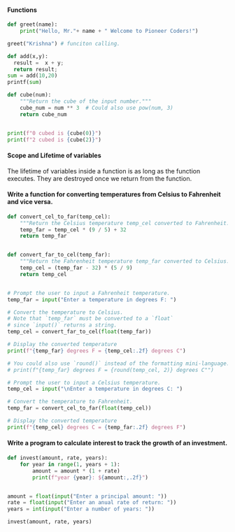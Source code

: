 <h4> Functions</h4>


```python
def greet(name):
	print("Hello, Mr."+ name + " Welcome to Pioneer Coders!")

greet("Krishna") # funciton calling.

def add(x,y):
  result =  x + y;
  return result;
sum = add(10,20)
printf(sum)
```

```python
def cube(num):
    """Return the cube of the input number."""
    cube_num = num ** 3  # Could also use pow(num, 3)
    return cube_num


print(f"0 cubed is {cube(0)}")
print(f"2 cubed is {cube(2)}")
```

<h4> Scope and Lifetime of variables</h4>
The lifetime of variables inside a function is as long as the function executes. They are destroyed once we return from the function.

<h4> Write a function for converting temperatures from Celsius to Fahrenheit and vice versa. </h4>

```python
def convert_cel_to_far(temp_cel):
    """Return the Celsius temperature temp_cel converted to Fahrenheit."""
    temp_far = temp_cel * (9 / 5) + 32
    return temp_far


def convert_far_to_cel(temp_far):
    """Return the Fahrenheit temperature temp_far converted to Celsius."""
    temp_cel = (temp_far - 32) * (5 / 9)
    return temp_cel


# Prompt the user to input a Fahrenheit temperature.
temp_far = input("Enter a temperature in degrees F: ")

# Convert the temperature to Celsius.
# Note that `temp_far` must be converted to a `float`
# since `input()` returns a string.
temp_cel = convert_far_to_cel(float(temp_far))

# Display the converted temperature
print(f"{temp_far} degrees F = {temp_cel:.2f} degrees C")

# You could also use `round()` instead of the formatting mini-language:
# print(f"{temp_far} degrees F = {round(temp_cel, 2)} degrees C"")

# Prompt the user to input a Celsius temperature.
temp_cel = input("\nEnter a temperature in degrees C: ")

# Convert the temperature to Fahrenheit.
temp_far = convert_cel_to_far(float(temp_cel))

# Display the converted temperature
print(f"{temp_cel} degrees C = {temp_far:.2f} degrees F")
```

<h4> Write a program to calculate interest to track the growth of an investment.</h4>
	
```python
def invest(amount, rate, years):
    for year in range(1, years + 1):
        amount = amount * (1 + rate)
        print(f"year {year}: ${amount:,.2f}")


amount = float(input("Enter a principal amount: "))
rate = float(input("Enter an anual rate of return: "))
years = int(input("Enter a number of years: "))

invest(amount, rate, years)
```


